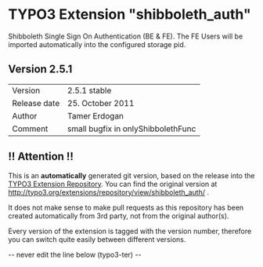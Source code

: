 # TYPO3 Extension "shibboleth_auth"
Shibboleth Single Sign On Authentication (BE & FE). The FE Users will be imported automatically into the configured storage pid.

## Version 2.5.1




<table>
	<tr><td>Version</td><td>2.5.1 stable</td></tr>
	<tr><td>Release date</td><td>25. October 2011</td></tr>
	<tr><td>Author</td><td>Tamer Erdogan</td></tr>
	<tr><td>Comment</td><td>small bugfix in onlyShibbolethFunc</td></tr>
</table>

## !! Attention !!
This is an **automatically** generated git version, based on the release into the [TYPO3 Extension Repository](http://www.typo3.org/extensions/).
You can find the original version at http://typo3.org/extensions/repository/view/shibboleth_auth/ .

It does not make sense to make pull requests as this repository has been created automatically from 3rd party, not from the original author(s).

Every version of the extension is tagged with the version number, therefore you can switch quite easily between different versions.


-- never edit the line below (typo3-ter) --